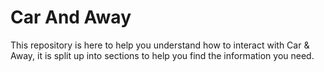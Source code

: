 # Car And Away
This repository is here to help you understand how to interact with Car & Away, it is split up into sections to help you find the information you need.